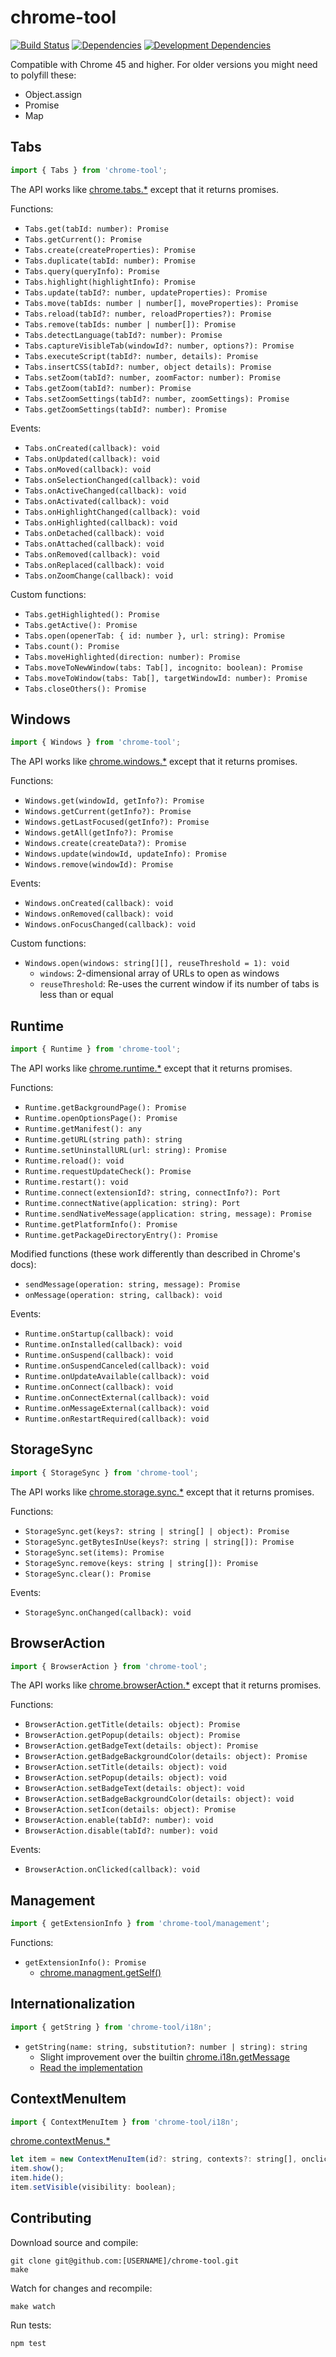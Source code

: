 # chrome-tool

[![Build Status](https://travis-ci.org/JannesMeyer/chrome-tool.svg?branch=master)](https://travis-ci.org/JannesMeyer/chrome-tool)
[![Dependencies](https://david-dm.org/JannesMeyer/chrome-tool.svg)](https://david-dm.org/JannesMeyer/chrome-tool)
[![Development Dependencies](https://david-dm.org/JannesMeyer/chrome-tool/dev-status.svg)](https://david-dm.org/JannesMeyer/chrome-tool#info=devDependencies)

Compatible with Chrome 45 and higher. For older versions you might need to polyfill these:

- Object.assign
- Promise
- Map

## Tabs

```js
import { Tabs } from 'chrome-tool';
```

The API works like [chrome.tabs.\*](https://developer.chrome.com/extensions/tabs#toc) except that it returns promises.

Functions:

- `Tabs.get(tabId: number): Promise`
- `Tabs.getCurrent(): Promise`
- `Tabs.create(createProperties): Promise`
- `Tabs.duplicate(tabId: number): Promise`
- `Tabs.query(queryInfo): Promise`
- `Tabs.highlight(highlightInfo): Promise`
- `Tabs.update(tabId?: number, updateProperties): Promise`
- `Tabs.move(tabIds: number | number[], moveProperties): Promise`
- `Tabs.reload(tabId?: number, reloadProperties?): Promise`
- `Tabs.remove(tabIds: number | number[]): Promise`
- `Tabs.detectLanguage(tabId?: number): Promise`
- `Tabs.captureVisibleTab(windowId?: number, options?): Promise`
- `Tabs.executeScript(tabId?: number, details): Promise`
- `Tabs.insertCSS(tabId?: number, object details): Promise`
- `Tabs.setZoom(tabId?: number, zoomFactor: number): Promise`
- `Tabs.getZoom(tabId?: number): Promise`
- `Tabs.setZoomSettings(tabId?: number, zoomSettings): Promise`
- `Tabs.getZoomSettings(tabId?: number): Promise`

Events:

- `Tabs.onCreated(callback): void`
- `Tabs.onUpdated(callback): void`
- `Tabs.onMoved(callback): void`
- `Tabs.onSelectionChanged(callback): void`
- `Tabs.onActiveChanged(callback): void`
- `Tabs.onActivated(callback): void`
- `Tabs.onHighlightChanged(callback): void`
- `Tabs.onHighlighted(callback): void`
- `Tabs.onDetached(callback): void`
- `Tabs.onAttached(callback): void`
- `Tabs.onRemoved(callback): void`
- `Tabs.onReplaced(callback): void`
- `Tabs.onZoomChange(callback): void`

Custom functions:

- `Tabs.getHighlighted(): Promise`
- `Tabs.getActive(): Promise`
- `Tabs.open(openerTab: { id: number }, url: string): Promise`
- `Tabs.count(): Promise`
- `Tabs.moveHighlighted(direction: number): Promise`
- `Tabs.moveToNewWindow(tabs: Tab[], incognito: boolean): Promise`
- `Tabs.moveToWindow(tabs: Tab[], targetWindowId: number): Promise`
- `Tabs.closeOthers(): Promise`

## Windows

```js
import { Windows } from 'chrome-tool';
```

The API works like [chrome.windows.\*](https://developer.chrome.com/extensions/windows#toc) except that it returns promises.

Functions:

- `Windows.get(windowId, getInfo?): Promise`
- `Windows.getCurrent(getInfo?): Promise`
- `Windows.getLastFocused(getInfo?): Promise`
- `Windows.getAll(getInfo?): Promise`
- `Windows.create(createData?): Promise`
- `Windows.update(windowId, updateInfo): Promise`
- `Windows.remove(windowId): Promise`

Events:

- `Windows.onCreated(callback): void`
- `Windows.onRemoved(callback): void`
- `Windows.onFocusChanged(callback): void`

Custom functions:

- `Windows.open(windows: string[][], reuseThreshold = 1): void`
	- `windows`: 2-dimensional array of URLs to open as windows
	- `reuseThreshold`: Re-uses the current window if its number of tabs is less than or equal

## Runtime

```js
import { Runtime } from 'chrome-tool';
```

The API works like [chrome.runtime.\*](https://developer.chrome.com/extensions/runtime#toc) except that it returns promises.

Functions:

- `Runtime.getBackgroundPage(): Promise`
- `Runtime.openOptionsPage(): Promise`
- `Runtime.getManifest(): any`
- `Runtime.getURL(string path): string`
- `Runtime.setUninstallURL(url: string): Promise`
- `Runtime.reload(): void`
- `Runtime.requestUpdateCheck(): Promise`
- `Runtime.restart(): void`
- `Runtime.connect(extensionId?: string, connectInfo?): Port`
- `Runtime.connectNative(application: string): Port`
- `Runtime.sendNativeMessage(application: string, message): Promise`
- `Runtime.getPlatformInfo(): Promise`
- `Runtime.getPackageDirectoryEntry(): Promise`

Modified functions (these work differently than described in Chrome's docs):

- `sendMessage(operation: string, message): Promise`
- `onMessage(operation: string, callback): void`

Events:

- `Runtime.onStartup(callback): void`
- `Runtime.onInstalled(callback): void`
- `Runtime.onSuspend(callback): void`
- `Runtime.onSuspendCanceled(callback): void`
- `Runtime.onUpdateAvailable(callback): void`
- `Runtime.onConnect(callback): void`
- `Runtime.onConnectExternal(callback): void`
- `Runtime.onMessageExternal(callback): void`
- `Runtime.onRestartRequired(callback): void`

## StorageSync

```js
import { StorageSync } from 'chrome-tool';
```

The API works like [chrome.storage.sync.\*](https://developer.chrome.com/extensions/storage#toc) except that it returns promises.

Functions:

- `StorageSync.get(keys?: string | string[] | object): Promise`
- `StorageSync.getBytesInUse(keys?: string | string[]): Promise`
- `StorageSync.set(items): Promise`
- `StorageSync.remove(keys: string | string[]): Promise`
- `StorageSync.clear(): Promise`

Events:

- `StorageSync.onChanged(callback): void`

## BrowserAction

```js
import { BrowserAction } from 'chrome-tool';
```

The API works like [chrome.browserAction.\*](https://developer.chrome.com/extensions/browserAction#toc) except that it returns promises.

Functions:

- `BrowserAction.getTitle(details: object): Promise`
- `BrowserAction.getPopup(details: object): Promise`
- `BrowserAction.getBadgeText(details: object): Promise`
- `BrowserAction.getBadgeBackgroundColor(details: object): Promise`
- `BrowserAction.setTitle(details: object): void`
- `BrowserAction.setPopup(details: object): void`
- `BrowserAction.setBadgeText(details: object): void`
- `BrowserAction.setBadgeBackgroundColor(details: object): void`
- `BrowserAction.setIcon(details: object): Promise`
- `BrowserAction.enable(tabId?: number): void`
- `BrowserAction.disable(tabId?: number): void`

Events:

- `BrowserAction.onClicked(callback): void`

## Management

```js
import { getExtensionInfo } from 'chrome-tool/management';
```

Functions:

- `getExtensionInfo(): Promise`
	- [chrome.managment.getSelf()](https://developer.chrome.com/extensions/management#method-getSelf)

## Internationalization

```js
import { getString } from 'chrome-tool/i18n';
```

- `getString(name: string, substitution?: number | string): string`
	- Slight improvement over the builtin [chrome.i18n.getMessage](https://developer.chrome.com/extensions/i18n#toc)
	- [Read the implementation](https://github.com/JannesMeyer/chrome-tool/blob/fcd8ff6f8eb1a6745dc3f4464cdd5ddd42a263e7/src/i18n.js)

## ContextMenuItem

```js
import { ContextMenuItem } from 'chrome-tool/i18n';
```

[chrome.contextMenus.\*](https://developer.chrome.com/extensions/contextMenus#toc)

```js
let item = new ContextMenuItem(id?: string, contexts?: string[], onclick?: function);
item.show();
item.hide();
item.setVisible(visibility: boolean);
```

## Contributing

Download source and compile:

	git clone git@github.com:[USERNAME]/chrome-tool.git
	make

Watch for changes and recompile:

	make watch

Run tests:

	npm test
